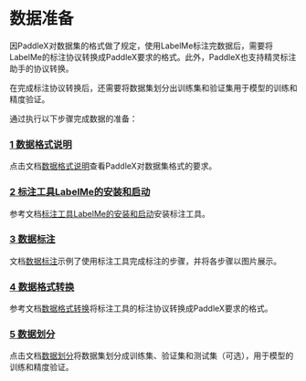 # 数据准备

因PaddleX对数据集的格式做了规定，使用LabelMe标注完数据后，需要将LabelMe的标注协议转换成PaddleX要求的格式。此外，PaddleX也支持精灵标注助手的协议转换。

在完成标注协议转换后，还需要将数据集划分出训练集和验证集用于模型的训练和精度验证。

通过执行以下步骤完成数据的准备：

### [1 数据格式说明](format/README.md)

点击文档[数据格式说明](format/README.md)查看PaddleX对数据集格式的要求。

### [2 标注工具LabelMe的安装和启动](./annotation/labelme.md)

参考文档[标注工具LabelMe的安装和启动](./annotation/labelme.md)安装标注工具。

### [3 数据标注](./annotation/README.md)

文档[数据标注](./annotation/README.md)示例了使用标注工具完成标注的步骤，并将各步骤以图片展示。

### [4 数据格式转换](./convert.md)

参考文档[数据格式转换](./convert.md)将标注工具的标注协议转换成PaddleX要求的格式。

### [5 数据划分](./split.md)

点击文档[数据划分](./split.md)将数据集划分成训练集、验证集和测试集（可选），用于模型的训练和精度验证。

